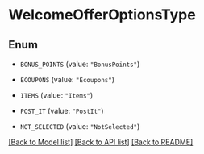 # WelcomeOfferOptionsType

## Enum


* `BONUS_POINTS` (value: `"BonusPoints"`)

* `ECOUPONS` (value: `"Ecoupons"`)

* `ITEMS` (value: `"Items"`)

* `POST_IT` (value: `"PostIt"`)

* `NOT_SELECTED` (value: `"NotSelected"`)


[[Back to Model list]](../README.md#documentation-for-models) [[Back to API list]](../README.md#documentation-for-api-endpoints) [[Back to README]](../README.md)


